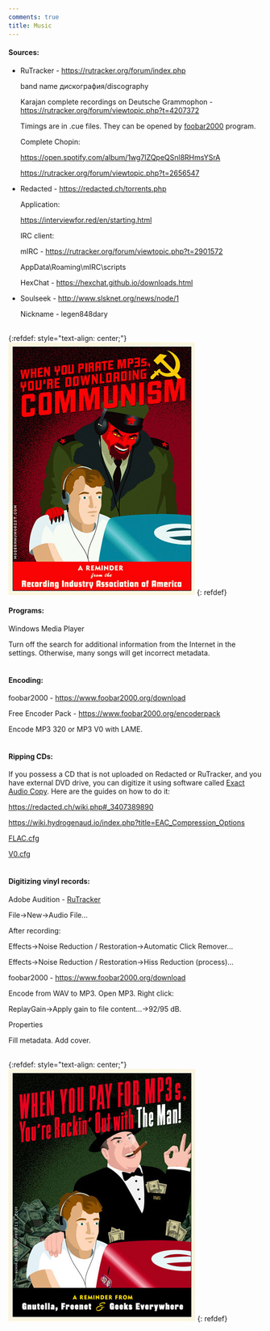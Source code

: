 ```yaml
---
comments: true
title: Music
---
```


#### Sources:

+ RuTracker - <https://rutracker.org/forum/index.php>

	band name дискография/discography

	Karajan complete recordings on Deutsche Grammophon - <https://rutracker.org/forum/viewtopic.php?t=4207372>
	
	Timings are in .cue files. They can be opened by [foobar2000](https://www.foobar2000.org/download) program.
	
	Complete Chopin:
	
	<https://open.spotify.com/album/1wg7IZQpeQSnl8RHmsYSrA>
	
	<https://rutracker.org/forum/viewtopic.php?t=2656547>

+ Redacted - <https://redacted.ch/torrents.php>

	Application:

	<https://interviewfor.red/en/starting.html>

	IRC client:

	mIRC - <https://rutracker.org/forum/viewtopic.php?t=2901572>

	AppData\Roaming\mIRC\scripts

	HexChat - <https://hexchat.github.io/downloads.html>

+ Soulseek - <http://www.slsknet.org/news/node/1>

	Nickname - legen848dary
<br><br>

{:refdef: style="text-align: center;"}
![Communism](/images/communism.jpg)
{: refdef}
<br>

#### Programs:

Windows Media Player

Turn off the search for additional information from the Internet in the settings. Otherwise, many songs will get incorrect metadata.
<br><br>

#### Encoding:

foobar2000 - <https://www.foobar2000.org/download>

Free Encoder Pack - <https://www.foobar2000.org/encoderpack>

Encode MP3 320 or MP3 V0 with LAME.
<br><br>

#### Ripping CDs:

If you possess a CD that is not uploaded on Redacted or RuTracker, and you have external DVD drive, you can digitize it using software called [Exact Audio Copy](https://www.exactaudiocopy.de/en/index.php/resources/download/). Here are the guides on how to do it:

<https://redacted.ch/wiki.php#_3407389890>

<https://wiki.hydrogenaud.io/index.php?title=EAC_Compression_Options>

[FLAC.cfg](/files/FLAC.cfg)

[V0.cfg](/files/V0.cfg)
<br><br>

#### Digitizing vinyl records:

Adobe Audition - [RuTracker](https://rutracker.org/forum/tracker.php?nm=adobe%20audition)

File->New->Audio File...

After recording:

Effects->Noise Reduction / Restoration->Automatic Click Remover...

Effects->Noise Reduction / Restoration->Hiss Reduction (process)...

foobar2000 - <https://www.foobar2000.org/download>

Encode from WAV to MP3. Open MP3. Right click:

ReplayGain->Apply gain to file content...->92/95 dB.

Properties

Fill metadata. Add cover.
<br><br>

{:refdef: style="text-align: center;"}
![Capitalism](/images/capitalism.jpg)
{: refdef}